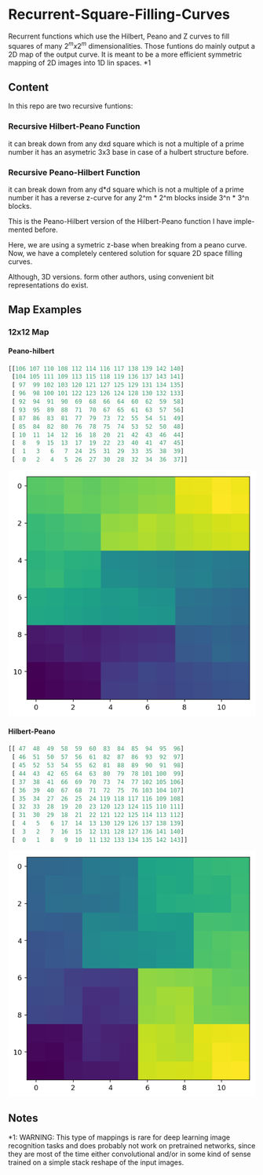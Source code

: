 # Recurrent-Square-Filling-Curves
Recurrent functions which use the Hilbert, Peano and Z curves to fill squares of many $2^m x 2^m$ dimensionalities. Those funtions do mainly output a 2D map of the output curve. It is meant to be a more efficient symmetric mapping of 2D images into 1D lin spaces. *1

## Content
In this repo are two recursive funtions:

### Recursive Hilbert-Peano Function
 
it can break down from any dxd square which is not a multiple of a prime number
it has an asymetric 3x3 base in case of a hulbert structure before.

### Recursive Peano-Hilbert Function
 
it can break down from any d*d square which is not a multiple of a prime number
it has a reverse z-curve for any 2^m * 2^m blocks inside 3^n * 3^n blocks.
 
This is the Peano-Hilbert version of the Hilbert-Peano function I have imple-
mented before. 
 
Here, we are using a symetric z-base when breaking from a peano curve. 
Now, we have a completely centered solution for square 2D space filling curves.

Although, 3D versions. form other authors, using convenient bit representations
do exist.

## Map Examples

### 12x12 Map


#### Peano-hilbert
```python
[[106 107 110 108 112 114 116 117 138 139 142 140]
 [104 105 111 109 113 115 118 119 136 137 143 141]
 [ 97  99 102 103 120 121 127 125 129 131 134 135]
 [ 96  98 100 101 122 123 126 124 128 130 132 133]
 [ 92  94  91  90  69  68  66  64  60  62  59  58]
 [ 93  95  89  88  71  70  67  65  61  63  57  56]
 [ 87  86  83  81  77  79  73  72  55  54  51  49]
 [ 85  84  82  80  76  78  75  74  53  52  50  48]
 [ 10  11  14  12  16  18  20  21  42  43  46  44]
 [  8   9  15  13  17  19  22  23  40  41  47  45]
 [  1   3   6   7  24  25  31  29  33  35  38  39]
 [  0   2   4   5  26  27  30  28  32  34  36  37]]
```

![alt text](https://github.com/markusMM/Recurrent-Square-Filling-Curves/raw/master/plot/12x12_PeanoHilbert.png "12x12 Peano-Hilbert")


#### Hilbert-Peano
```python
[[ 47  48  49  58  59  60  83  84  85  94  95  96]
 [ 46  51  50  57  56  61  82  87  86  93  92  97]
 [ 45  52  53  54  55  62  81  88  89  90  91  98]
 [ 44  43  42  65  64  63  80  79  78 101 100  99]
 [ 37  38  41  66  69  70  73  74  77 102 105 106]
 [ 36  39  40  67  68  71  72  75  76 103 104 107]
 [ 35  34  27  26  25  24 119 118 117 116 109 108]
 [ 32  33  28  19  20  23 120 123 124 115 110 111]
 [ 31  30  29  18  21  22 121 122 125 114 113 112]
 [  4   5   6  17  14  13 130 129 126 137 138 139]
 [  3   2   7  16  15  12 131 128 127 136 141 140]
 [  0   1   8   9  10  11 132 133 134 135 142 143]]
```

![alt text](https://github.com/markusMM/Recurrent-Square-Filling-Curves/raw/master/plot/12x12_HilbertPeano.png "12x12 Hilbert-Peano")


## Notes
*1: WARNING: This type of mappings is rare for deep learning image recognition tasks and does probably not work on pretrained networks, since they are most of the time either convolutional and/or in some kind of sense trained on a simple stack reshape of the input images.